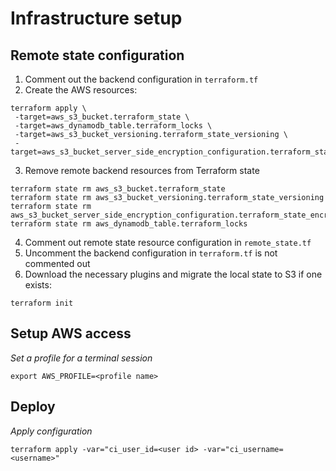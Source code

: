 # Infrastructure setup

## Remote state configuration

1. Comment out the backend configuration in `terraform.tf`
2. Create the AWS resources:

```
terraform apply \
 -target=aws_s3_bucket.terraform_state \
 -target=aws_dynamodb_table.terraform_locks \
 -target=aws_s3_bucket_versioning.terraform_state_versioning \
 -target=aws_s3_bucket_server_side_encryption_configuration.terraform_state_encryption
```

3. Remove remote backend resources from Terraform state

```
terraform state rm aws_s3_bucket.terraform_state
terraform state rm aws_s3_bucket_versioning.terraform_state_versioning
terraform state rm aws_s3_bucket_server_side_encryption_configuration.terraform_state_encryption
terraform state rm aws_dynamodb_table.terraform_locks
```

4. Comment out remote state resource configuration in `remote_state.tf`
5. Uncomment the backend configuration in `terraform.tf` is not commented out
6. Download the necessary plugins and migrate the local state to S3 if one exists:

```
terraform init
```

## Setup AWS access

_Set a profile for a terminal session_

```
export AWS_PROFILE=<profile name>
```

## Deploy

_Apply configuration_

```
terraform apply -var="ci_user_id=<user id> -var="ci_username=<username>"
```

